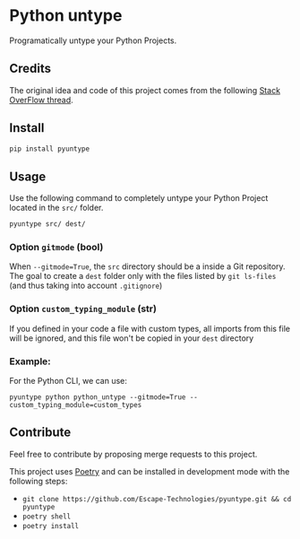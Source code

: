 # Python untype

Programatically untype your Python Projects.

## Credits

The original idea and code of this project comes from the following [Stack OverFlow thread](https://stackoverflow.com/questions/42733877/remove-type-hints-in-python-source-programmatically).


## Install

```bash
pip install pyuntype
```

## Usage

Use the following command to completely untype your Python Project located in the `src/` folder.

```bash
pyuntype src/ dest/
```

### Option `gitmode` (bool)

When `--gitmode=True`, the `src` directory should be a inside a Git repository. The goal to create a `dest` folder only with the files listed by `git ls-files` (and thus taking into account `.gitignore`)

### Option `custom_typing_module` (str)

If you defined in your code a file with custom types, all imports from this file will be ignored, and this file won't be copied in your `dest` directory

### Example:

For the Python CLI, we can use:

```
pyuntype python python_untype --gitmode=True --custom_typing_module=custom_types
```


## Contribute

Feel free to contribute by proposing merge requests to this project.

This project uses [Poetry](https://python-poetry.org/docs/basic-usage/) and can be installed in development mode with the following steps:
- `git clone https://github.com/Escape-Technologies/pyuntype.git && cd pyuntype`
- `poetry shell`
- `poetry install`

